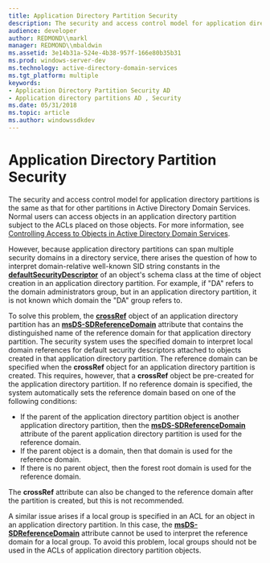 ```yaml
---
title: Application Directory Partition Security
description: The security and access control model for application directory partitions is the same as that for other partitions in Active Directory Domain Services.
audience: developer
author: REDMOND\\markl
manager: REDMOND\\mbaldwin
ms.assetid: 3e14b31a-524e-4b38-957f-166e80b35b31
ms.prod: windows-server-dev
ms.technology: active-directory-domain-services
ms.tgt_platform: multiple
keywords:
- Application Directory Partition Security AD
- Application directory partitions AD , Security
ms.date: 05/31/2018
ms.topic: article
ms.author: windowssdkdev
---
```


# Application Directory Partition Security

The security and access control model for application directory partitions is the same as that for other partitions in Active Directory Domain Services. Normal users can access objects in an application directory partition subject to the ACLs placed on those objects. For more information, see [Controlling Access to Objects in Active Directory Domain Services](controlling-access-to-objects-in-active-directory-domain-services.md).

However, because application directory partitions can span multiple security domains in a directory service, there arises the question of how to interpret domain-relative well-known SID string constants in the [**defaultSecurityDescriptor**](https://msdn.microsoft.com/library/ms675488) of an object's schema class at the time of object creation in an application directory partition. For example, if "DA" refers to the domain administrators group, but in an application directory partition, it is not known which domain the "DA" group refers to.

To solve this problem, the [**crossRef**](https://msdn.microsoft.com/library/ms681007) object of an application directory partition has an [**msDS-SDReferenceDomain**](https://msdn.microsoft.com/library/ms677815) attribute that contains the distinguished name of the reference domain for that application directory partition. The security system uses the specified domain to interpret local domain references for default security descriptors attached to objects created in that application directory partition. The reference domain can be specified when the **crossRef** object for an application directory partition is created. This requires, however, that a **crossRef** object be pre-created for the application directory partition. If no reference domain is specified, the system automatically sets the reference domain based on one of the following conditions:

-   If the parent of the application directory partition object is another application directory partition, then the [**msDS-SDReferenceDomain**](https://msdn.microsoft.com/library/ms677815) attribute of the parent application directory partition is used for the reference domain.
-   If the parent object is a domain, then that domain is used for the reference domain.
-   If there is no parent object, then the forest root domain is used for the reference domain.

The **crossRef** attribute can also be changed to the reference domain after the partition is created, but this is not recommended.

A similar issue arises if a local group is specified in an ACL for an object in an application directory partition. In this case, the [**msDS-SDReferenceDomain**](https://msdn.microsoft.com/library/ms677815) attribute cannot be used to interpret the reference domain for a local group. To avoid this problem, local groups should not be used in the ACLs of application directory partition objects.

 

 




